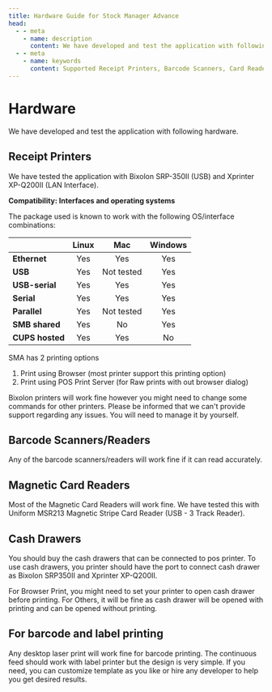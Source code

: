```yaml
---
title: Hardware Guide for Stock Manager Advance
head:
  - - meta
    - name: description
      content: We have developed and test the application with following hardware.
  - - meta
    - name: keywords
      content: Supported Receipt Printers, Barcode Scanners, Card Readers, Cash Drawers
---
```


# Hardware

We have developed and test the application with following hardware.

## Receipt Printers

We have tested the application with Bixolon SRP-350II (USB) and Xprinter XP-Q200II (LAN
Interface).

**Compatibility: Interfaces and operating systems**

The package used is known to work with the following OS/interface combinations:

|                 | Linux |    Mac     | Windows |
| :-------------- | :---: | :--------: | :-----: |
| **Ethernet**    |  Yes  |    Yes     |   Yes   |
| **USB**         |  Yes  | Not tested |   Yes   |
| **USB-serial**  |  Yes  |    Yes     |   Yes   |
| **Serial**      |  Yes  |    Yes     |   Yes   |
| **Parallel**    |  Yes  | Not tested |   Yes   |
| **SMB shared**  |  Yes  |     No     |   Yes   |
| **CUPS hosted** |  Yes  |    Yes     |   No    |

SMA has 2 printing options

1. Print using Browser (most printer support this printing option)
2. Print using POS Print Server (for Raw prints with out browser dialog)

Bixolon printers will work fine however you might need to change some commands for
other printers. Please be informed that we can't provide support regarding any issues.
You will need to manage it by yourself.

## Barcode Scanners/Readers

Any of the barcode scanners/readers will work fine if it can read accurately.

## Magnetic Card Readers

Most of the Magnetic Card Readers will work fine. We have tested this with Uniform
MSR213 Magnetic Stripe Card Reader (USB - 3 Track Reader).

## Cash Drawers

You should buy the cash drawers that can be connected to pos printer. To use cash drawers,
you printer should have the port to connect cash drawer as Bixolon SRP350II and Xprinter
XP-Q200II.

For Browser Print, you might need to set your printer to open cash drawer before printing.
For Others, it will be fine as cash drawer will be opened with printing and can be opened
without printing.

## For barcode and label printing

Any desktop laser print will work fine for barcode printing. The continuous feed should work with
label printer but the design is very simple. If you need, you can customize template as you like or hire any developer to help you get desired results.
